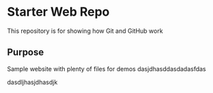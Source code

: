 # Starter Web Repo

This repository is for showing how Git and GitHub work

## Purpose

Sample website with plenty of files for demos
dasjdhasddasdadasfdas

dasdljhasjdhasdjk
